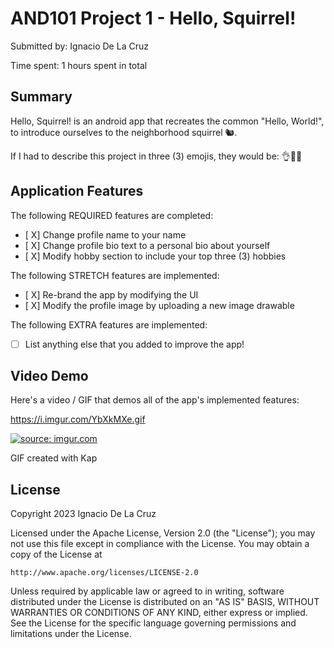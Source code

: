 <!-- (This is a comment) INSTRUCTIONS: Go through this page and fill out any **bolded** entries with their correct values.-->

# AND101 Project 1 - Hello, Squirrel!

Submitted by: Ignacio De La Cruz

Time spent: 1 hours spent in total

## Summary

Hello, Squirrel! is an android app that recreates the common "Hello, World!", to introduce ourselves to the neighborhood squirrel 🐿.  

If I had to describe this project in three (3) emojis, they would be: 👌🎍😍

## Application Features

<!-- (This is a comment) Please be sure to change the [ ] to [x] for any features you completed.  If a feature is not checked [x], you might miss the points for that item! -->

The following REQUIRED features are completed:

- [ X] Change profile name to your name
- [ X] Change profile bio text to a personal bio about yourself
- [ X] Modify hobby section to include your top three (3) hobbies

The following STRETCH features are implemented:

- [ X] Re-brand the app by modifying the UI
- [ X] Modify the profile image by uploading a new image drawable

The following EXTRA features are implemented:

- [ ] List anything else that you added to improve the app!


## Video Demo 

Here's a video / GIF that demos all of the app's implemented features:

https://i.imgur.com/YbXkMXe.gif

<a href="https://imgur.com/YbXkMXe"><img src="https://i.imgur.com/YbXkMXe.gif" title="source: imgur.com" /></a>

GIF created with Kap

<!-- Recommended tools:
- [Kap](https://getkap.co/) for macOS
- [ScreenToGif](https://www.screentogif.com/) for Windows
- [peek](https://github.com/phw/peek) for Linux. -->


## License

Copyright 2023 Ignacio De La Cruz

Licensed under the Apache License, Version 2.0 (the "License");
you may not use this file except in compliance with the License.
You may obtain a copy of the License at

    http://www.apache.org/licenses/LICENSE-2.0

Unless required by applicable law or agreed to in writing, software
distributed under the License is distributed on an "AS IS" BASIS,
WITHOUT WARRANTIES OR CONDITIONS OF ANY KIND, either express or implied.
See the License for the specific language governing permissions and
limitations under the License.
